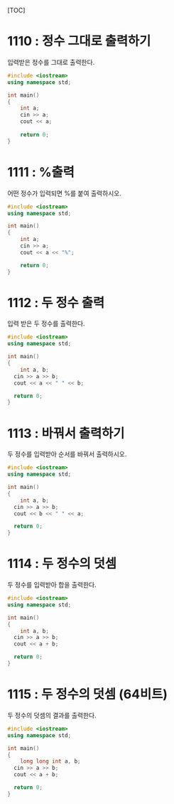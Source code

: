 [TOC]

# 1110 : 정수 그대로 출력하기

입력받은 정수를 그대로 출력한다.

```c++
#include <iostream>
using namespace std;  

int main() 
{
	int a;
	cin >> a;
 	cout << a;
   
 	return 0;
}
```

# 1111 : %출력

어떤 정수가 입력되면 %를 붙여 출력하시오.

```c++
#include <iostream>
using namespace std;  

int main() 
{
	int a;
	cin >> a;
 	cout << a << "%";

 	return 0;
}
```

# 1112 : 두 정수 출력

입력 받은 두 정수를 출력한다.

``` c++
#include <iostream>
using namespace std;  

int main() 
{
	int a, b;
  cin >> a >> b;
  cout << a << " " << b;

  return 0;
}
```

# 1113 : 바꿔서 출력하기

두 정수를 입력받아 순서를 바꿔서 출력하시오.

``` c++
#include <iostream>
using namespace std;  

int main() 
{
	int a, b;
  cin >> a >> b;
  cout << b << " " << a;

  return 0;
}
```

# 1114 : 두 정수의 덧셈 

두 정수를 입력받아 합을 출력한다.

``` c++
#include <iostream>
using namespace std;  

int main() 
{
	int a, b;
  cin >> a >> b;
  cout << a + b;

  return 0;
}
```

# 1115 : 두 정수의 덧셈 (64비트) 

두 정수의 덧셈의 결과를 출력한다.

``` c++
#include <iostream>
using namespace std;  

int main() 
{
	long long int a, b;
  cin >> a >> b;
  cout << a + b;

  return 0;
}
```
